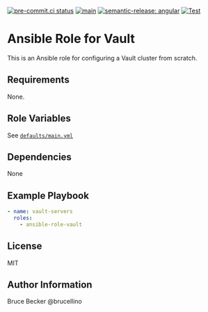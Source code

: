 [![pre-commit.ci status](https://results.pre-commit.ci/badge/github/brucellino/ansible-role-vault-cluster/main.svg)](https://results.pre-commit.ci/latest/github/brucellino/ansible-role-vault-cluster/main)
[![main](https://github.com/brucellino/ansible-role-vault-cluster/actions/workflows/main.yml/badge.svg)](https://github.com/brucellino/ansible-role-vault-cluster/actions/workflows/main.yml)
[![semantic-release: angular](https://img.shields.io/badge/semantic--release-conventional-e10079?logo=semantic-release)](https://github.com/semantic-release/semantic-release) [![Test](https://github.com/brucellino/ansible-role-vault-cluster/actions/workflows/test.yml/badge.svg)](https://github.com/brucellino/ansible-role-vault-cluster/actions/workflows/test.yml)

# Ansible Role for Vault

This is an Ansible role for configuring a Vault cluster from scratch.

## Requirements

None.

## Role Variables

See [`defaults/main.yml`](defaults/main.yml)

## Dependencies

None

## Example Playbook

```yaml
- name: vault-servers
  roles:
    - ansible-role-vault
```

## License

MIT

## Author Information

Bruce Becker @brucellino

